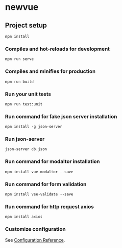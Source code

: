 # newvue

## Project setup
```
npm install
```

### Compiles and hot-reloads for development
```
npm run serve
```

### Compiles and minifies for production
```
npm run build
```

### Run your unit tests
```
npm run test:unit
```

### Run command for fake json server installation
```
npm install -g json-server
```

### Run json-server
```
json-server db.json
```

### Run command for modaltor installation
```
npm install vue-modaltor --save
```

### Run command for form validation
```
npm install vee-validate --save
```
### Run command for http request axios
```
npm install axios
```

### Customize configuration
See [Configuration Reference](https://cli.vuejs.org/config/).
